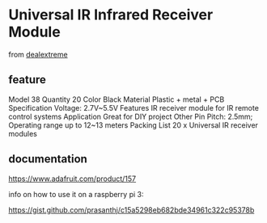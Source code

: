 # Universal IR Infrared Receiver Module

from [dealextreme](http://www.dx.com/p/universal-ir-infrared-receiver-module-black-20-pcs-169048)


## feature
Model 38
Quantity  20
Color Black
Material  Plastic + metal + PCB
Specification Voltage: 2.7V~5.5V
Features  IR receiver module for IR remote control systems
Application Great for DIY project
Other Pin Pitch: 2.5mm; Operating range up to 12~13 meters
Packing List  20 x Universal IR receiver modules

##  documentation

https://www.adafruit.com/product/157

info on how to use it on a raspberry pi 3:


https://gist.github.com/prasanthj/c15a5298eb682bde34961c322c95378b


